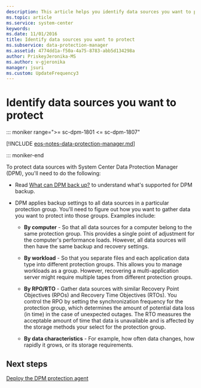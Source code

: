 ```yaml
---
description: This article helps you identify data sources you want to protect with DPM.
ms.topic: article
ms.service: system-center
keywords:
ms.date: 11/01/2016
title: Identify data sources you want to protect
ms.subservice: data-protection-manager
ms.assetid: 4774dd1a-f50a-4a75-8783-abb5d134298a
author: PriskeyJeronika-MS
ms.author: v-gjeronika
manager: jsuri
ms.custom: UpdateFrequency3
---
```


# Identify data sources you want to protect

::: moniker range=">= sc-dpm-1801 <= sc-dpm-1807"

[!INCLUDE [eos-notes-data-protection-manager.md](../includes/eos-notes-data-protection-manager.md)]

::: moniker-end

To protect data sources with System Center Data Protection Manager (DPM), you'll need to do the following:

- Read [What can DPM back up?](dpm-protection-matrix.md) to understand what's supported for DPM backup.

- DPM applies backup settings to all data sources in a particular protection group. You'll need to figure out how you want to gather data you want to protect into those groups. Examples include:

    - **By computer** - So that all data sources for a computer belong to the same protection group. This provides a single point of adjustment for the computer's performance loads. However, all data sources will then have the same backup and recovery settings.

    - **By workload** - So that you separate files and each application data type into different protection groups. This allows you to manage workloads as a group. However, recovering a multi-application server might require multiple tapes from different protection groups.

    - **By RPO/RTO** - Gather data sources with similar Recovery Point Objectives (RPOs) and Recovery Time Objectives (RTOs). You control the RPO by setting the synchronization frequency for the protection group, which determines the amount of potential data loss (in time) in the case of unexpected outages. The RTO measures the acceptable amount of time that data is unavailable and is affected by the storage methods your select for the protection group.

    - **By data characteristics** - For example, how often data changes, how rapidly it grows, or its storage requirements.

## Next steps

[Deploy the DPM protection agent](~/dpm/deploy-dpm-protection-agent.md)
